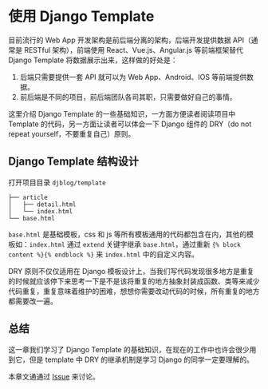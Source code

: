 # 使用 Django Template

目前流行的 Web App 开发架构是前后端分离的架构，后端开发提供数据 API（通常是 RESTful 架构），前端使用 React、Vue.js、Angular.js 等前端框架替代 Django Template 将数据展示出来，这样做的好处是：

1. 后端只需要提供一套 API 就可以为 Web App、Android、IOS 等前端提供数据。
2. 前后端是不同的项目，前后端团队各司其职，只需要做好自己的事情。

这里介绍 Django Template 的一些基础知识，一方面方便读者阅读项目中 Template 的代码，另一方面让读者可以体会一下 Django 组件的 DRY（do not repeat yourself，不要重复自己）原则。

## Django Template 结构设计
打开项目目录 `djblog/template`
```
├── article
│   ├── detail.html
│   └── index.html
└── base.html
```

`base.html` 是基础模板，css 和 js 等所有模板通用的代码都包含在内，其他的模板如：`index.html` 通过 `extend` 关键字继承 `base.html`，通过重新 `{% block content %}{% endblock %}` 来 `index.html` 中的自定义内容。

DRY 原则不仅仅适用在 Django 模板设计上，当我们写代码发现很多地方是重复的时候就应该停下来思考一下是不是该将重复的地方抽象封装成函数、类等来减少代码重复，重复意味着维护的困难，想想你需要改动代码的时候，所有重复的地方都需要改一遍。

## 总结
这一章我们学习了 Django Template 的基础知识，在现在的工作中也许会很少用到它，但是 template 中 DRY 的继承机制是学习 Django 的同学一定要理解的。

本章文通通过 [Issue](#) 来讨论。
